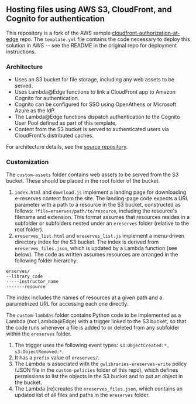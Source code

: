 ## Hosting files using AWS S3, CloudFront, and Cognito for authentication

This repository is a fork of the AWS sample [cloudfront-authorization-at-edge](https://github.com/aws-samples/cloudfront-authorization-at-edge/tree/master?tab=readme-ov-file#deploying-the-solution) repo. The `template.yml` file contains the code necessary to deploy this solution in AWS -- see the README in the original repo for deployment instructions.

### Architecture

- Uses an S3 bucket for file storage, including any web assets to be served.
- Uses Lambda@Edge functions to link a CloudFront app to Amazon Cognito for authentication.
- Cognito can be configured for SSO using OpenAthens or Microsoft Azure as the IdP. 
- The Lambda@Edge functions dispatch authentication to the Cognito User Pool defined as part of this template. 
- Content from the S3 bucket is served to authenticated users via CloudFront's distributed caches. 

For architecture details, see the [source repository](https://github.com/aws-samples/cloudfront-authorization-at-edge/tree/master?tab=readme-ov-file#deploying-the-solution).

### Customization

The `custom-assets` folder contains web assets to be served from the S3 bucket. These should be placed in the root folder of the bucket. 

1. `index.html` and `download.js` implement a landing page for downloading e-reserves content from the site. The landing-page code expects a URL parameter with a path to a resource in the S3 bucket, constructed as follows: `?file=erserves/path/to/resource`, including the resource's filename and extension. This format assumes that resources resides in a subfolder or subfolders nested under an `ereserves` folder (relative to the root folder).
2. `ereserves_list.html` and `ereserves_list.js` implement a menu-driven directory index for the S3 bucket. The index is derived from `ereserves_files.json`, which is updated by a Lambda function (see below). The code as written assumes resources are arranged in the following folder hierarchy:
```
erserves/
--library_code
-----instructor_name
-------resource
```
The index includes the names of resources at a given path and a parametrized URL for accessing each one directly.

The `custom-lambdas` folder contains Python code to be implemented as a Lambda (*not* Lambda@Edge) with a trigger linked to the S3 bucket, so that the code runs whenever a file is added to or deleted from any subfolder within the `ereserves` folder.

1. The trigger uses the following event types: `s3:ObjectCreated:*, s3:ObjectRemoved:*`.
2. It has a `prefix` value of `ereserves/`.
3. The Lambda is associated with the `gwlibraries-ereserves-write` policy (JSON file in the `custom-policies` folder of this repo), which defines permissions to list the objects in the S3 bucket and to put an object in the bucket.
4. The Lambda (re)creates the `ereserves_files.json`, which contains an updated list of all files and paths in the `ereserves` folder.